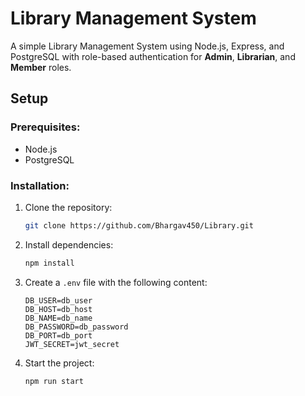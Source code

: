 # Library Management System

A simple Library Management System using Node.js, Express, and PostgreSQL with role-based authentication for **Admin**, **Librarian**, and **Member** roles.

## Setup

### Prerequisites:
- Node.js
- PostgreSQL

### Installation:
1. Clone the repository:
    ```bash
    git clone https://github.com/Bhargav450/Library.git
    ```

2. Install dependencies:
    ```bash
    npm install
    ```

3. Create a `.env` file with the following content:
    ```
    DB_USER=db_user
    DB_HOST=db_host
    DB_NAME=db_name
    DB_PASSWORD=db_password
    DB_PORT=db_port
    JWT_SECRET=jwt_secret
    ```

4. Start the project:
    ```bash
    npm run start
    ```


